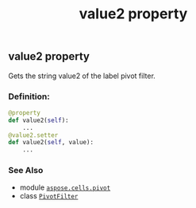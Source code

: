 ﻿---
title: value2 property
second_title: Aspose.Cells for Python via .NET API References
description: 
type: docs
weight: 110
url: /aspose.cells.pivot/pivotfilter/value2/
is_root: false
---

## value2 property


Gets the string value2 of the label pivot filter.
### Definition:
```python
@property
def value2(self):
    ...
@value2.setter
def value2(self, value):
    ...
```

### See Also
* module [`aspose.cells.pivot`](../../)
* class [`PivotFilter`](/cells/python-net/aspose.cells.pivot/pivotfilter)
